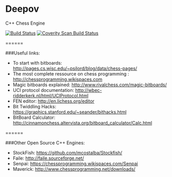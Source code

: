 Deepov
======

C++ Chess Engine

[![Build Status](https://travis-ci.org/RomainGoussault/Deepov.svg?branch=master)](https://travis-ci.org/RomainGoussault/Deepov)
<a href="https://scan.coverity.com/projects/5010">
  <img alt="Coverity Scan Build Status"
       src="https://scan.coverity.com/projects/5010/badge.svg"/>
</a>

======

###Useful links:


* To start with bitboards: http://pages.cs.wisc.edu/~psilord/blog/data/chess-pages/
* The most complete ressource on chess programming : http://chessprogramming.wikispaces.com
* Magic bitboards explained: http://www.rivalchess.com/magic-bitboards/
* UCI protocol documentation: http://wbec-ridderkerk.nl/html/UCIProtocol.html
* FEN editor: http://en.lichess.org/editor
* Bit Twiddling Hacks: https://graphics.stanford.edu/~seander/bithacks.html
* BitBoard Calculator: http://cinnamonchess.altervista.org/bitboard_calculator/Calc.html


======

###Other Open Source C++ Engines:
* StockFish: https://github.com/mcostalba/Stockfish/
* Faile: http://faile.sourceforge.net/
* Senpai: https://chessprogramming.wikispaces.com/Senpai
* Maverick: http://www.chessprogramming.net/downloads/
